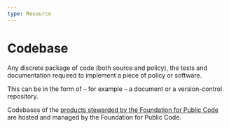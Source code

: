 ```yaml
---
type: Resource
---
```


# Codebase

Any discrete package of code (both source and policy), the tests and documentation required to implement a piece of policy or software.

This can be in the form of – for example – a document or a version-control repository.

Codebases of the [products stewarded by the Foundation for Public Code](../activities/codebase-stewardship/index.md) are hosted and managed by the Foundation for Public Code.
